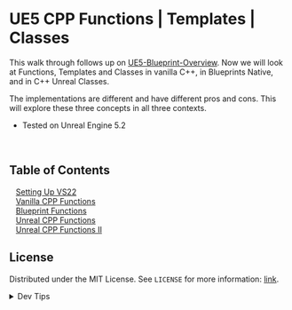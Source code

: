 # UE5 CPP Functions | Templates | Classes


<!-- OVERVIEW -->
This walk through follows up on [UE5-Blueprint-Overview](https://github.com/maubanel/UE5-BP-Overview/tree/main). Now we will look at Functions, Templates and Classes in vanilla C++, in Blueprints Native, and in C++ Unreal Classes.

The implementations are different and have different pros and cons.  This will explore these three concepts in all three contexts.

* Tested on Unreal Engine 5.2

<br>

<!-- TOC -->
## Table of Contents

<kbd></kbd> &nbsp;&nbsp; [Setting Up VS22](setting-up/README.md#user-content-setting-up-unreal) <br>
<kbd></kbd> &nbsp;&nbsp; [Vanilla CPP Functions](vanilla-functions/README.md#user-content-vanilla-cpp-functions) <br>
<kbd></kbd> &nbsp;&nbsp; [Blueprint Functions](bp-functions/README.md#user-content-blueprint-functions) <br>
<kbd></kbd> &nbsp;&nbsp; [Unreal CPP Functions](unreal-cpp-functions/README.md#user-content-unreal-capp-functions) <br>
<kbd></kbd> &nbsp;&nbsp; [Unreal CPP Functions II](unreal-cpp-functions-ii/README.md#user-content-unreal-cpp-functions-ii) <br>

<!-- LICENSE -->
## License
Distributed under the MIT License. See `LICENSE` for more information: [link](LICENSE).

</details>
<details><summary>Dev Tips</summary>
make git m="add commit message"
</details>